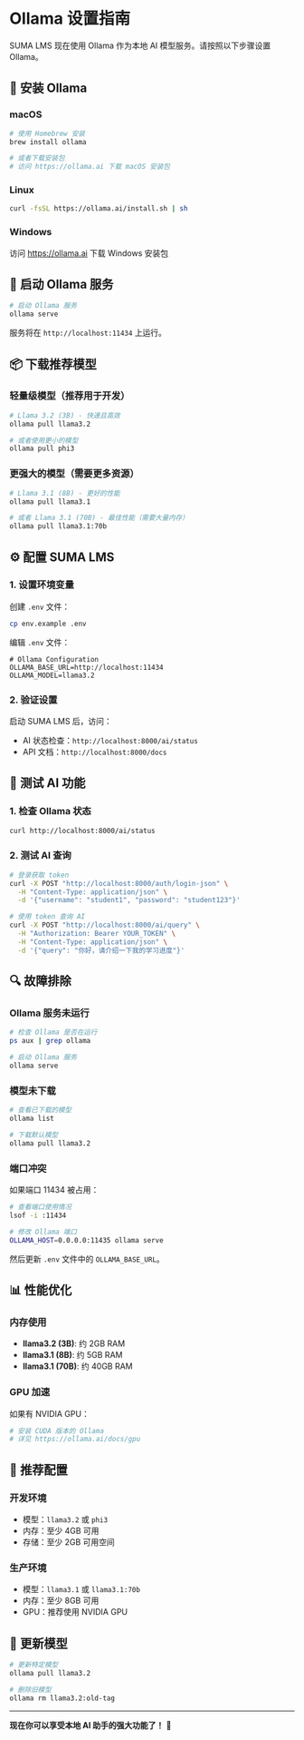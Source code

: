 # Ollama 设置指南

SUMA LMS 现在使用 Ollama 作为本地 AI 模型服务。请按照以下步骤设置 Ollama。

## 🚀 安装 Ollama

### macOS
```bash
# 使用 Homebrew 安装
brew install ollama

# 或者下载安装包
# 访问 https://ollama.ai 下载 macOS 安装包
```

### Linux
```bash
curl -fsSL https://ollama.ai/install.sh | sh
```

### Windows
访问 https://ollama.ai 下载 Windows 安装包

## 🔧 启动 Ollama 服务

```bash
# 启动 Ollama 服务
ollama serve
```

服务将在 `http://localhost:11434` 上运行。

## 📦 下载推荐模型

### 轻量级模型（推荐用于开发）
```bash
# Llama 3.2 (3B) - 快速且高效
ollama pull llama3.2

# 或者使用更小的模型
ollama pull phi3
```

### 更强大的模型（需要更多资源）
```bash
# Llama 3.1 (8B) - 更好的性能
ollama pull llama3.1

# 或者 Llama 3.1 (70B) - 最佳性能（需要大量内存）
ollama pull llama3.1:70b
```

## ⚙️ 配置 SUMA LMS

### 1. 设置环境变量
创建 `.env` 文件：
```bash
cp env.example .env
```

编辑 `.env` 文件：
```env
# Ollama Configuration
OLLAMA_BASE_URL=http://localhost:11434
OLLAMA_MODEL=llama3.2
```

### 2. 验证设置
启动 SUMA LMS 后，访问：
- AI 状态检查：`http://localhost:8000/ai/status`
- API 文档：`http://localhost:8000/docs`

## 🧪 测试 AI 功能

### 1. 检查 Ollama 状态
```bash
curl http://localhost:8000/ai/status
```

### 2. 测试 AI 查询
```bash
# 登录获取 token
curl -X POST "http://localhost:8000/auth/login-json" \
  -H "Content-Type: application/json" \
  -d '{"username": "student1", "password": "student123"}'

# 使用 token 查询 AI
curl -X POST "http://localhost:8000/ai/query" \
  -H "Authorization: Bearer YOUR_TOKEN" \
  -H "Content-Type: application/json" \
  -d '{"query": "你好，请介绍一下我的学习进度"}'
```

## 🔍 故障排除

### Ollama 服务未运行
```bash
# 检查 Ollama 是否在运行
ps aux | grep ollama

# 启动 Ollama 服务
ollama serve
```

### 模型未下载
```bash
# 查看已下载的模型
ollama list

# 下载默认模型
ollama pull llama3.2
```

### 端口冲突
如果端口 11434 被占用：
```bash
# 查看端口使用情况
lsof -i :11434

# 修改 Ollama 端口
OLLAMA_HOST=0.0.0.0:11435 ollama serve
```

然后更新 `.env` 文件中的 `OLLAMA_BASE_URL`。

## 📊 性能优化

### 内存使用
- **llama3.2 (3B)**: 约 2GB RAM
- **llama3.1 (8B)**: 约 5GB RAM
- **llama3.1 (70B)**: 约 40GB RAM

### GPU 加速
如果有 NVIDIA GPU：
```bash
# 安装 CUDA 版本的 Ollama
# 详见 https://ollama.ai/docs/gpu
```

## 🎯 推荐配置

### 开发环境
- 模型：`llama3.2` 或 `phi3`
- 内存：至少 4GB 可用
- 存储：至少 2GB 可用空间

### 生产环境
- 模型：`llama3.1` 或 `llama3.1:70b`
- 内存：至少 8GB 可用
- GPU：推荐使用 NVIDIA GPU

## 🔄 更新模型

```bash
# 更新特定模型
ollama pull llama3.2

# 删除旧模型
ollama rm llama3.2:old-tag
```

---

**现在你可以享受本地 AI 助手的强大功能了！** 🎉
